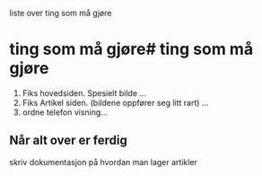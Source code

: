 liste over ting som må gjøre

# ting som må gjøre# ting som må gjøre
1. Fiks hovedsiden. Spesielt bilde ...
2. Fiks Artikel siden. (bildene oppfører seg litt rart) ...
4. ordne telefon visning...


## Når alt over er ferdig
skriv dokumentasjon på hvordan man lager artikler
